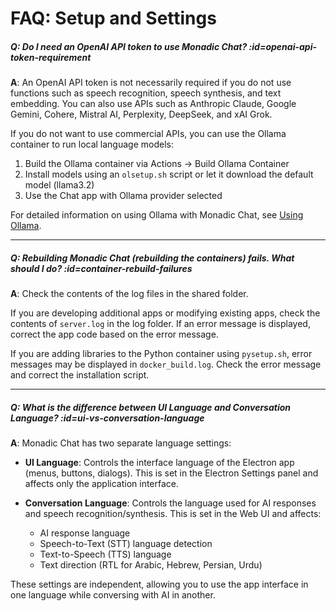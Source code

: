 # FAQ: Setup and Settings

##### Q: Do I need an OpenAI API token to use Monadic Chat? :id=openai-api-token-requirement

**A**: An OpenAI API token is not necessarily required if you do not use functions such as speech recognition, speech synthesis, and text embedding. You can also use APIs such as Anthropic Claude, Google Gemini, Cohere, Mistral AI, Perplexity, DeepSeek, and xAI Grok.

If you do not want to use commercial APIs, you can use the Ollama container to run local language models:
1. Build the Ollama container via Actions → Build Ollama Container
2. Install models using an `olsetup.sh` script or let it download the default model (llama3.2)
3. Use the Chat app with Ollama provider selected

For detailed information on using Ollama with Monadic Chat, see [Using Ollama](/advanced-topics/ollama.md).

---

##### Q: Rebuilding Monadic Chat (rebuilding the containers) fails. What should I do? :id=container-rebuild-failures

**A**: Check the contents of the log files in the shared folder.

If you are developing additional apps or modifying existing apps, check the contents of `server.log` in the log folder. If an error message is displayed, correct the app code based on the error message.

If you are adding libraries to the Python container using `pysetup.sh`, error messages may be displayed in `docker_build.log`. Check the error message and correct the installation script.

---

##### Q: What is the difference between UI Language and Conversation Language? :id=ui-vs-conversation-language

**A**: Monadic Chat has two separate language settings:

- **UI Language**: Controls the interface language of the Electron app (menus, buttons, dialogs). This is set in the Electron Settings panel and affects only the application interface.

- **Conversation Language**: Controls the language used for AI responses and speech recognition/synthesis. This is set in the Web UI and affects:
  - AI response language
  - Speech-to-Text (STT) language detection
  - Text-to-Speech (TTS) language
  - Text direction (RTL for Arabic, Hebrew, Persian, Urdu)

These settings are independent, allowing you to use the app interface in one language while conversing with AI in another.

